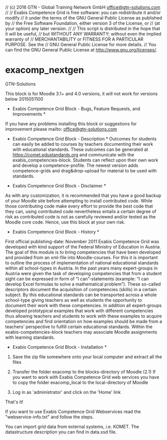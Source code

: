 // (c) 2016 GTN - Global Training Network GmbH <office@gtn-solutions.com>
//
// Exabis Competence Grid is free software: you can redistribute it and/or modify
// it under the terms of the GNU General Public License as published by
// the Free Software Foundation, either version 3 of the License, or
// (at your option) any later version.
//
// This script is distributed in the hope that it will be useful,
// but WITHOUT ANY WARRANTY; without even the implied warranty of
// MERCHANTABILITY or FITNESS FOR A PARTICULAR PURPOSE.  See the
// GNU General Public License for more details.
// You can find the GNU General Public License at <http://www.gnu.org/licenses/>.

exacomp_nextgen
===============
GTN-Solutions

This block is for Moodle 3.1+ and 4.0 versions, it will not work for versions below 2015051100

* Exabis Competence Grid Block - Bugs, Feature Requests, and Improvements *

If you have any problems installing this block or suggestions for improvement please mailto: office@gtn-solutions.com

* Exabis Competence Grid Block - Description *
Outcomes for students can easily be added to courses by teachers documenting their work with educational standards. These outcomes can be generated at https://comet.edustandards.org and communicate with the exabis_competencies-block.
Students can reflect upon their own work and develop a competence-profile. The newest version adds competence-grids and drag&drop-upload for material to be used with standards.


* Exabis Competence Grid Block - Disclaimer *

As with any customization, it is recommended that you have a good backup of your Moodle site before attempting to install contributed code.
While those contributing code make every effort to provide the best code that they can, using contributed code nevertheless entails a certain degree of risk as contributed code is not as carefully reviewed and/or tested as the Moodle core code.
Hence, use this block at your own risk.

* Exabis Competence Grid Block - History *

First official publishing-date: November 2011
Exabis Competence Grid was developed with kind support of the Federal Ministry of Education in Austria.
The goal of this module is to bring competencies that have been developed and provided from an xml-file into Moodle-courses. For this it is important to outline the process of implementation of national educational standards within all school-types in Austria.
In the past years many expert-groups in Austria were given the task of developing competencies that from a student sight can be expressed in form of “I can”-statements (example: “I can develop Excel formulas to solve a mathematical problem”).
These so-called descriptors document the acquisition of competencies (skills) in a certain subject. By this educational standards can be transported across a whole school-type giving teachers as well as students the opportunity to document their work with these competencies.
In addition all expert-groups developed prototypical examples that work with different competencies thus allowing teachers and students to work with these examples to acquire competencies and find orientation on how examples should be made from a teachers’ perspective to fulfill certain educational standards. 
Within the exabis-competencies-block  teachers may associate Moodle assignments with learning standards. 

* Exabis Competence Grid Block - Installation *

1) Save the zip file somewhere onto your local computer and extract all the files

2) Transfer the folder exacomp to the blocks-directory of Moodle
(2.1) If you want to work with Exabis Competence Grid web services you have to copy the folder exacomp_local to the local-directory of Moodle

3) Log in as 'administrator' and click on the 'Home' link

That's it!

If you want to use Exabis Competence Grid Webservices read the "webservice-info.txt" and follow the steps.

You can import grid data from external systems, i.e. KOMET. The datastructure description you can find in data.xsd file.

